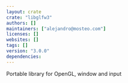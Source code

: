 ```yaml
---
layout: crate
crate: "libglfw3"
authors: []
maintainers: ["alejandro@mosteo.com"]
licenses: []
websites: []
tags: []
version: "3.0.0"
dependencies: 
---
```

Portable library for OpenGL, window and input

